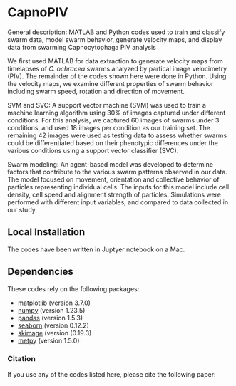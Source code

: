 # CapnoPIV
General description: MATLAB and Python codes used to train and classify swarm data, model swarm behavior, generate velocity maps, and display data from swarming Capnocytophaga PIV analysis

We first used MATLAB for data extraction to generate velocity maps from timelapses of _C. ochracea_ swarms analyzed by partical image velocimetry (PIV). The remainder of the codes shown here were done in Python. Using the velocity maps, we examine different properties of swarm behavior including swarm speed, rotation and direction of movement.

SVM and SVC: A support vector machine (SVM) was used to train a machine learning algorithm using 30% of images captured under different conditions. For this analysis, we captured 60 images of swarms under 3 conditions, and used 18 images per condition as our training set. The remaining 42 images were used as testing data to assess whether swarms could be differentiated based on their phenotypic differences under the various conditions using a support vector classifier (SVC).

Swarm modeling: An agent-based model was developed to determine factors that contribute to the various swarm patterns observed in our data. The model focused on movement, orientation and collective behavior of particles representing individual cells. The inputs for this model include cell density, cell speed and alignment strength of particles. Simulations were performed with different input variables, and compared to data collected in our study.

## Local Installation
The codes have been written in Juptyer notebook on a Mac.

## Dependencies
These codes rely on the following packages:
  - [matplotlib](https://matplotlib.org) (version 3.7.0)
  - [numpy](https://numpy.org) (version 1.23.5)
  - [pandas](https://pandas.pydata.org/getting_started.html) (version 1.5.3)
  - [seaborn](https://seaborn.pydata.org/installing.html) (version 0.12.2)
  - [skimage](https://scikit-image.org) (version (0.19.3)
  - [metpy](https://pypi.org/project/MetPy/) (version 1.5.0)

### **Citation** 
If you use any of the codes listed here, please cite the following paper: 
